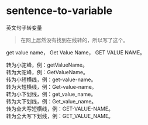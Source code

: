 # sentence-to-variable

英文句子转变量

> 在网上居然没有找到在线转的，所以写了这个。

get value name，
Get Value Name，
GET VALUE NAME。

转为小驼峰，例：getValueName。<br />
转为大驼峰，例：GetValueName。<br />
转为小短横线，例：get-value-name。<br />
转为大短横线，例：Get-value-name。<br />
转为小下划线，例：get_value_name。<br />
转为大下划线，例：Get_value_name。<br />
转为全大写短横线，例：GET-VALUE-NAME。<br />
转为全大写下划线，例：GET_VALUE_NAME。<br />
